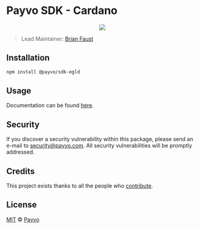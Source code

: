 # Payvo SDK - Cardano

<p align="center">
    <img src="https://raw.githubusercontent.com/PayvoHQ/sdk/master/packages/sdk-egld/banner.png" />
</p>

> Lead Maintainer: [Brian Faust](https://github.com/faustbrian)

## Installation

```bash
npm install @payvo/sdk-egld
```

## Usage

Documentation can be found [here](https://ark.dev/docs/payvo-sdk/coins/ada).

## Security

If you discover a security vulnerability within this package, please send an e-mail to security@payvo.com. All security vulnerabilities will be promptly addressed.

## Credits

This project exists thanks to all the people who [contribute](../../contributors).

## License

[MIT](LICENSE) © [Payvo](https://payvo.com)
